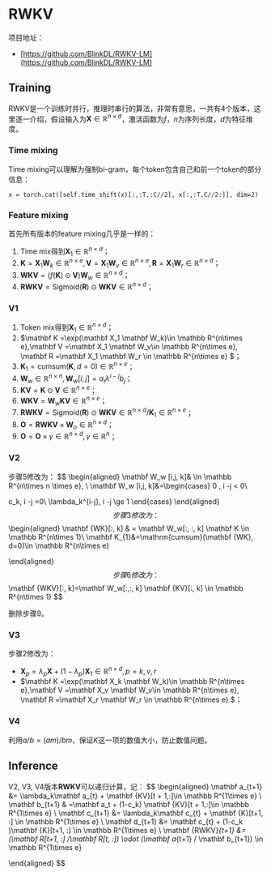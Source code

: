 # RWKV

项目地址：

- [https://github.com/BlinkDL/RWKV-LM](https://github.com/BlinkDL/RWKV-LM)



## Training

RWKV是一个训练时并行，推理时串行的算法，非常有意思，一共有4个版本，这里逐一介绍，假设输入为$\mathbf X\in \mathbb R^{n\times d}$，激活函数为$f$，$n$为序列长度，$d$为特征维度。

### Time mixing

Time mixing可以理解为强制bi-gram，每个token包含自己和前一个token的部分信息：

```
x = torch.cat([self.time_shift(x)[:,:T,:C//2], x[:,:T,C//2:]], dim=2)
```



### Feature mixing

首先所有版本的feature mixing几乎是一样的：

1. Time mix得到$\mathbf X_1\in \mathbb R^{n\times d}$；
2. $\mathbf K =\mathbf X_1 \mathbf W_k\in \mathbb R^{n\times e},\mathbf V =\mathbf X_1 \mathbf W_v\in \mathbb R^{n\times e}, \mathbf R =\mathbf X_1 \mathbf W_r \in \mathbb R^{n\times d}$；
3. $\mathbf {WKV}= (f(\mathbf K) \odot \mathbf V)\mathbf W_w \in \mathbb  R^{n\times d}$；
4. $\mathbf {RWKV} =\mathrm{Sigmoid}(\mathbf R)\odot \mathbf{WKV} \in \mathbb R^{n\times d}$；



### V1

1. Token mix得到$\mathbf X_1\in \mathbb R^{n\times d}$；
2. $\mathbf K =\exp(\mathbf X_1 \mathbf W_k)\in \mathbb R^{n\times e},\mathbf V =\mathbf X_1 \mathbf W_v\in \mathbb R^{n\times e}, \mathbf R =\mathbf X_1 \mathbf W_r \in \mathbb R^{n\times e} $；
3. $\mathbf K_{1}=\mathrm{cumsum}(\mathbf K, d=0)\in \mathbb R^{n\times e}$；
4. $\mathbf W_w \in \mathbb R^{n\times n}, \mathbf W_w [i,j]=\alpha_i \lambda^{i-j}b_j$；
5. $\mathbf {KV}= \mathbf K \odot \mathbf V \in \mathbb R^{n\times e}$；
6. $\mathbf {WKV}=\mathbf W_w \mathbf {KV} \in \mathbb R^{n\times e}$；
7. $\mathbf {RWKV} =\mathrm{Sigmoid}(\mathbf R)\odot \mathbf{WKV} \in \mathbb R^{n\times d} / \mathbf K_1 \in \mathbb R^{n\times e}$；
8. $\mathbf O= \mathbf {RWKV} \times \mathbf W_o  \in \mathbb R^{n\times d}$；
9. $\mathbf O= \mathbf O \times  \gamma \in  \mathbb R^{n\times d}, \gamma \in \mathbb R^{n}$；



### V2

步骤5修改为：
$$
\begin{aligned}
\mathbf W_w [i,j, k]& \in \mathbb R^{n\times n \times e}, \\
\mathbf W_w [i,j, k]&=\begin{cases}
0 , i -j < 0\\

c_k, i -j =0\\
\lambda_k^{i-j}, i -j \ge 1
\end{cases}
\end{aligned}
$$
步骤3修改为：
$$
\begin{aligned}
\mathbf {WK}[:, k] & = \mathbf W_w[:, :, k] \mathbf K \in \mathbb R^{n\times 1}\\
\mathbf K_{1}&=\mathrm{cumsum}(\mathbf {WK}, d=0)\in \mathbb R^{n\times e}

\end{aligned}
$$
步骤6修改为：
$$
\mathbf {WKV}[:, k]=\mathbf W_w[:,:, k] \mathbf {KV}[:, k] \in \mathbb R^{n\times 1}
$$

删除步骤9。



### V3

步骤2修改为：

- $\mathbf X_{p}=\lambda_p \mathbf X +(1-\lambda_p) \mathbf X_1\in \mathbb R^{n\times d}, p=k, v, r$
- $\mathbf K =\exp(\mathbf X_k \mathbf W_k)\in \mathbb R^{n\times e},\mathbf V =\mathbf X_v \mathbf W_v\in \mathbb R^{n\times e}, \mathbf R =\mathbf X_r \mathbf W_r \in \mathbb R^{n\times e} $；



### V4

利用$a/b= (am)/bm$，保证$K$这一项的数值大小，防止数值问题。



## Inference

V2, V3, V4版本$\mathbf {RWKV}$可以递归计算，记：
$$
\begin{aligned}
 \mathbf  a_{t+1} &= \lambda_k\mathbf a_{t} + \mathbf {KV}[t + 1,:]\in \mathbb R^{1\times e} \\
 \mathbf b_{t+1} & =\mathbf a_t + (1-c_k) \mathbf {KV}[t + 1,:]\in \mathbb R^{1\times e}    \\
 \mathbf c_{t+1} &= \lambda_k\mathbf c_{t} + \mathbf {K}[t+1, :] \in \mathbb R^{1\times e}   \\
  \mathbf d_{t+1} &= \mathbf c_{t} + (1-c_k )\mathbf {K}[t+1, :] \in \mathbb R^{1\times e}    \\
\mathbf {RWKV}_{t+1} &= (\mathbf R[t+1, :] /\mathbf R[t, :]) \odot
(\mathbf  a_{t+1} / \mathbf b_{t+1}) \in \mathbb R^{1\times e}

\end{aligned}
$$
